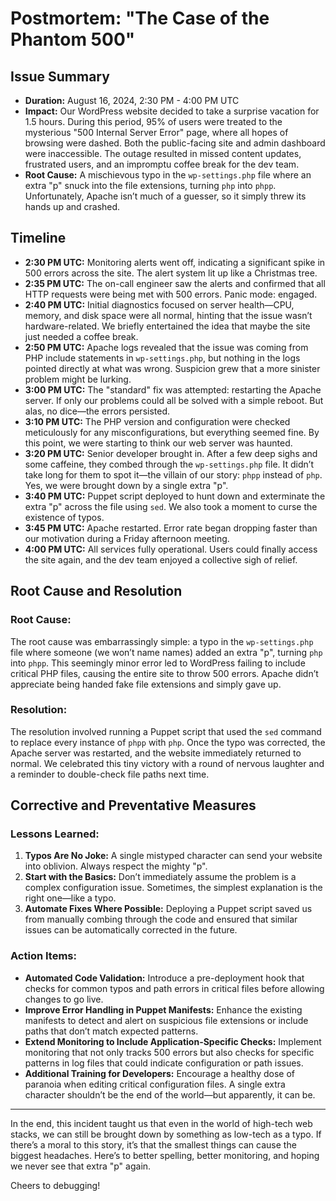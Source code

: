 # Postmortem: "The Case of the Phantom 500"

## Issue Summary

- **Duration:** August 16, 2024, 2:30 PM - 4:00 PM UTC  
- **Impact:** Our WordPress website decided to take a surprise vacation for 1.5 hours. During this period, 95% of users were treated to the mysterious "500 Internal Server Error" page, where all hopes of browsing were dashed. Both the public-facing site and admin dashboard were inaccessible. The outage resulted in missed content updates, frustrated users, and an impromptu coffee break for the dev team. 
- **Root Cause:** A mischievous typo in the `wp-settings.php` file where an extra "p" snuck into the file extensions, turning `php` into `phpp`. Unfortunately, Apache isn’t much of a guesser, so it simply threw its hands up and crashed.

## Timeline

- **2:30 PM UTC:** Monitoring alerts went off, indicating a significant spike in 500 errors across the site. The alert system lit up like a Christmas tree.
- **2:35 PM UTC:** The on-call engineer saw the alerts and confirmed that all HTTP requests were being met with 500 errors. Panic mode: engaged.
- **2:40 PM UTC:** Initial diagnostics focused on server health—CPU, memory, and disk space were all normal, hinting that the issue wasn’t hardware-related. We briefly entertained the idea that maybe the site just needed a coffee break.
- **2:50 PM UTC:** Apache logs revealed that the issue was coming from PHP include statements in `wp-settings.php`, but nothing in the logs pointed directly at what was wrong. Suspicion grew that a more sinister problem might be lurking.
- **3:00 PM UTC:** The "standard" fix was attempted: restarting the Apache server. If only our problems could all be solved with a simple reboot. But alas, no dice—the errors persisted.
- **3:10 PM UTC:** The PHP version and configuration were checked meticulously for any misconfigurations, but everything seemed fine. By this point, we were starting to think our web server was haunted.
- **3:20 PM UTC:** Senior developer brought in. After a few deep sighs and some caffeine, they combed through the `wp-settings.php` file. It didn’t take long for them to spot it—the villain of our story: `phpp` instead of `php`. Yes, we were brought down by a single extra "p".
- **3:40 PM UTC:** Puppet script deployed to hunt down and exterminate the extra "p" across the file using `sed`. We also took a moment to curse the existence of typos.
- **3:45 PM UTC:** Apache restarted. Error rate began dropping faster than our motivation during a Friday afternoon meeting.
- **4:00 PM UTC:** All services fully operational. Users could finally access the site again, and the dev team enjoyed a collective sigh of relief.

## Root Cause and Resolution

### Root Cause:
The root cause was embarrassingly simple: a typo in the `wp-settings.php` file where someone (we won’t name names) added an extra "p", turning `php` into `phpp`. This seemingly minor error led to WordPress failing to include critical PHP files, causing the entire site to throw 500 errors. Apache didn’t appreciate being handed fake file extensions and simply gave up.

### Resolution:
The resolution involved running a Puppet script that used the `sed` command to replace every instance of `phpp` with `php`. Once the typo was corrected, the Apache server was restarted, and the website immediately returned to normal. We celebrated this tiny victory with a round of nervous laughter and a reminder to double-check file paths next time.

## Corrective and Preventative Measures

### Lessons Learned:
1. **Typos Are No Joke:** A single mistyped character can send your website into oblivion. Always respect the mighty "p".
2. **Start with the Basics:** Don’t immediately assume the problem is a complex configuration issue. Sometimes, the simplest explanation is the right one—like a typo.
3. **Automate Fixes Where Possible:** Deploying a Puppet script saved us from manually combing through the code and ensured that similar issues can be automatically corrected in the future.

### Action Items:
- **Automated Code Validation:** Introduce a pre-deployment hook that checks for common typos and path errors in critical files before allowing changes to go live.
- **Improve Error Handling in Puppet Manifests:** Enhance the existing manifests to detect and alert on suspicious file extensions or include paths that don’t match expected patterns.
- **Extend Monitoring to Include Application-Specific Checks:** Implement monitoring that not only tracks 500 errors but also checks for specific patterns in log files that could indicate configuration or path issues.
- **Additional Training for Developers:** Encourage a healthy dose of paranoia when editing critical configuration files. A single extra character shouldn’t be the end of the world—but apparently, it can be.

---

In the end, this incident taught us that even in the world of high-tech web stacks, we can still be brought down by something as low-tech as a typo. If there’s a moral to this story, it’s that the smallest things can cause the biggest headaches. Here’s to better spelling, better monitoring, and hoping we never see that extra "p" again.

Cheers to debugging!
